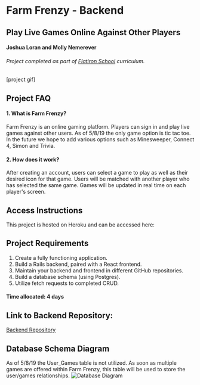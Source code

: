 # Farm Frenzy - Backend
## Play Live Games Online Against Other Players

#### Joshua Loran and Molly Nemerever

###### Project completed as part of [Flatiron School](https://flatironschool.comcampuses/seattle/) curriculum.

[project gif]

## Project FAQ
#### 1. What is Farm Frenzy?
Farm Frenzy is an online gaming platform. Players can sign in and play live games against other users. As of 5/8/19 the only game option is tic tac toe. In the future we hope to add various options such as Minesweeper, Connect 4, Simon and Trivia.

#### 2. How does it work?
After creating an account, users can select a game to play as well as their desired icon for that game.  Users will be matched with another player who has selected the same game.  Games will be updated in real time on each player's screen. 

## Access Instructions
This project is hosted on Heroku and can be accessed here: 

## Project Requirements
1.	Create a fully functioning application.
2.	Build a Rails backend, paired with a React frontend.
3.  Maintain your backend and frontend in different GitHub repositories.
3.	Build a database schema (using Postgres).
5.	Utilize fetch requests to completed CRUD.

#### Time allocated: 4 days

## Link to Backend Repository:
[Backend Repository](https://github.com/WTFCodingPotato/Project4_Backend_Multigame)

## Database Schema Diagram
As of 5/8/19 the User_Games table is not utilized. As soon as multiple games are offered within Farm Frenzy, this table will be used to store the user/games relationships.
![Database Diagram](https://github.com/WTFCodingPotato/Project4_Frontend_Multigame/blob/master/Screen%20Shot%202019-05-08%20at%204.13.53%20PM.png)

